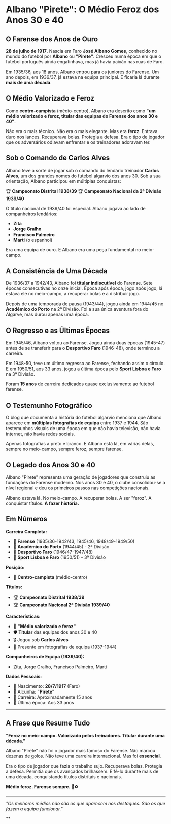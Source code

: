 # Albano "Pirete": O Médio Feroz dos Anos 30 e 40

## O Farense dos Anos de Ouro

**28 de julho de 1917**. Nascia em Faro **José Albano Gomes**, conhecido no mundo do futebol por **Albano** ou **"Pirete"**. Cresceu numa época em que o futebol português ainda engatinhava, mas já havia paixão nas ruas de Faro.

Em 1935/36, aos 18 anos, Albano entrou para os juniores do Farense. Um ano depois, em 1936/37, já estava na equipa principal. E ficaria lá durante **mais de uma década**.

## O Médio Valorizado e Feroz

Como **centro-campista** (médio-centro), Albano era descrito como **"um médio valorizado e feroz, titular das equipas do Farense dos anos 30 e 40"**.

Não era o mais técnico. Não era o mais elegante. Mas era **feroz**. Entrava duro nos lances. Recuperava bolas. Protegia a defesa. Era o tipo de jogador que os adversários odiavam enfrentar e os treinadores adoravam ter.

## Sob o Comando de Carlos Alves

Albano teve a sorte de jogar sob o comando do lendário treinador **Carlos Alves**, um dos grandes nomes do futebol algarvio dos anos 30. Sob a sua orientação, Albano participou em múltiplas conquistas:

🏆 **Campeonato Distrital 1938/39**
🏆 **Campeonato Nacional da 2ª Divisão 1939/40**

O título nacional de 1939/40 foi especial. Albano jogava ao lado de companheiros lendários:
- **Zita**
- **Jorge Gralho**
- **Francisco Palmeiro**
- **Marti** (o espanhol)

Era uma equipa de ouro. E Albano era uma peça fundamental no meio-campo.

## A Consistência de Uma Década

De 1936/37 a 1942/43, Albano foi **titular indiscutível** do Farense. Sete épocas consecutivas no onze inicial. Época após época, jogo após jogo, lá estava ele no meio-campo, a recuperar bolas e a distribuir jogo.

Depois de uma temporada de pausa (1943/44), jogou ainda em 1944/45 no **Académico do Porto** na 2ª Divisão. Foi a sua única aventura fora do Algarve, mas durou apenas uma época.

## O Regresso e as Últimas Épocas

Em 1945/46, Albano voltou ao Farense. Jogou ainda duas épocas (1945-47) antes de se transferir para o **Desportivo Faro** (1946-48), onde terminou a carreira.

Em 1948-50, teve um último regresso ao Farense, fechando assim o círculo. E em 1950/51, aos 33 anos, jogou a última época pelo **Sport Lisboa e Faro** na 3ª Divisão.

Foram **15 anos** de carreira dedicados quase exclusivamente ao futebol farense.

## O Testemunho Fotográfico

O blog que documenta a história do futebol algarvio menciona que Albano aparece em **múltiplas fotografias de equipa** entre 1937 e 1944. São testemunhos visuais de uma época em que não havia televisão, não havia internet, não havia redes sociais.

Apenas fotografias a preto e branco. E Albano está lá, em várias delas, sempre no meio-campo, sempre feroz, sempre farense.

## O Legado dos Anos 30 e 40

Albano "Pirete" representa uma geração de jogadores que construiu as fundações do Farense moderno. Nos anos 30 e 40, o clube consolidou-se a nível regional e deu os primeiros passos nas competições nacionais.

Albano estava lá. No meio-campo. A recuperar bolas. A ser "feroz". A conquistar títulos. **A fazer história.**

## Em Números

**Carreira Completa:**
- 🎽 **Farense** (1935/36-1942/43, 1945/46, 1948/49-1949/50)
- 🎽 **Académico do Porto** (1944/45) - 2ª Divisão
- 🎽 **Desportivo Faro** (1946/47-1947/48)
- 🎽 **Sport Lisboa e Faro** (1950/51) - 3ª Divisão

**Posição:**
- 🎯 **Centro-campista** (médio-centro)

**Títulos:**
- 🏆 **Campeonato Distrital 1938/39**
- 🏆 **Campeonato Nacional 2ª Divisão 1939/40**

**Características:**
- 💪 **"Médio valorizado e feroz"**
- 🛡️ **Titular** das equipas dos anos 30 e 40
- 🎖️ Jogou sob **Carlos Alves**
- 📸 Presente em fotografias de equipa (1937-1944)

**Companheiros de Equipa (1939/40):**
- Zita, Jorge Gralho, Francisco Palmeiro, Marti

**Dados Pessoais:**
- 📅 Nascimento: **28/7/1917** (Faro)
- 👤 Alcunha: **"Pirete"**
- 🏃 Carreira: Aproximadamente 15 anos
- 🎂 Última época: Aos 33 anos

---

## A Frase que Resume Tudo

**"Feroz no meio-campo. Valorizado pelos treinadores. Titular durante uma década."**

Albano "Pirete" não foi o jogador mais famoso do Farense. Não marcou dezenas de golos. Não teve uma carreira internacional. Mas foi **essencial**.

Era o tipo de jogador que fazia o trabalho sujo. Recuperava bolas. Protegia a defesa. Permitia que os avançados brilhassem. E fê-lo durante mais de uma década, conquistando títulos distritais e nacionais.

**Médio feroz. Farense sempre.** 🦁⚽

---

*"Os melhores médios não são os que aparecem nos destaques. São os que fazem a equipa funcionar."*

**